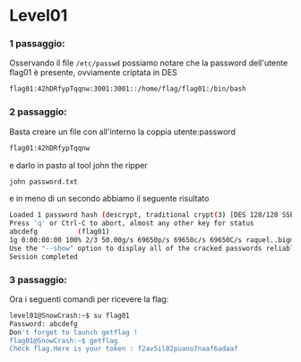 # Level01

### 1 passaggio:
Osservando il file `/etc/passwd` possiamo notare che la password
dell'utente flag01 è presente, ovviamente criptata in DES
```bash
flag01:42hDRfypTqqnw:3001:3001::/home/flag/flag01:/bin/bash
```

### 2 passaggio:
Basta creare un file con all'interno la coppia utente:password
```bash
flag01:42hDRfypTqqnw
```
e darlo in pasto al tool john the ripper
```bash
john password.txt
```
e in meno di un secondo abbiamo il seguente risultato
```bash
Loaded 1 password hash (descrypt, traditional crypt(3) [DES 128/128 SSE2-16])
Press 'q' or Ctrl-C to abort, almost any other key for status
abcdefg          (flag01)
1g 0:00:00:00 100% 2/3 50.00g/s 69650p/s 69650c/s 69650C/s raquel..bigman
Use the "--show" option to display all of the cracked passwords reliably
Session completed
```

### 3 passaggio:
Ora i seguenti comandi per ricevere la flag:
```bash
level01@SnowCrash:~$ su flag01
Password: abcdefg
Don't forget to launch getflag !
flag01@SnowCrash:~$ getflag
Check flag.Here is your token : f2av5il02puano7naaf6adaaf
```
